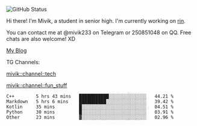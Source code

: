 ![GitHub Status](https://github-readme-stats.vercel.app/api?show_icons=true&username=Mivik)

Hi there! I'm Mivik, a student in senior high. I'm currently working on [rin](https://github.com/Mivik/rin).

You can contact me at @mivik233 on Telegram or 250851048 on QQ. Free chats are also welcome! XD

[My Blog](https://mivik.gitee.io)

TG Channels:

[mivik::channel::tech](https://t.me/mivik_channel_tech/)

[mivik::channel::fun_stuff](https://t.me/mivik_channel_fun_stuff/)

<!--START_SECTION:waka-->
```text
C++        5 hrs 43 mins   ███████████░░░░░░░░░░░░░░   44.21 % 
Markdown   5 hrs 6 mins    ██████████░░░░░░░░░░░░░░░   39.42 % 
Kotlin     35 mins         █░░░░░░░░░░░░░░░░░░░░░░░░   04.51 % 
Python     30 mins         █░░░░░░░░░░░░░░░░░░░░░░░░   03.91 % 
Other      23 mins         ▓░░░░░░░░░░░░░░░░░░░░░░░░   02.96 % 
```
<!--END_SECTION:waka-->
